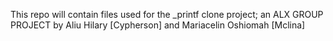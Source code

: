 This repo will contain files used for the _printf clone project; an ALX GROUP PROJECT by Aliu Hilary [Cypherson] and 
Mariacelin Oshiomah [Mclina]
